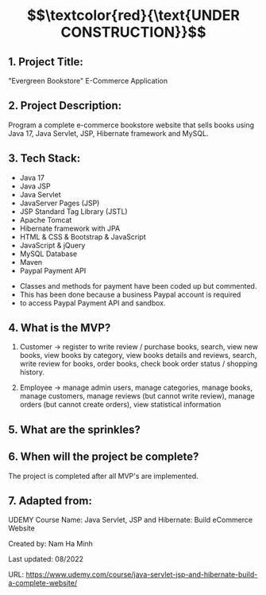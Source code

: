 # $$\textcolor{red}{\text{UNDER CONSTRUCTION}}$$

## 1. Project Title:

"Evergreen Bookstore" E-Commerce Application

## 2. Project Description:

Program a complete e-commerce bookstore website that sells books using Java 17, Java Servlet, JSP, Hibernate framework and MySQL.

## 3. Tech Stack: 

- Java 17
- Java JSP
- Java Servlet
- JavaServer Pages (JSP)
- JSP Standard Tag Library (JSTL)
- Apache Tomcat
- Hibernate framework with JPA
- HTML & CSS & Bootstrap & JavaScript
- JavaScript & jQuery
- MySQL Database
- Maven
- Paypal Payment API 

* Classes and methods for payment have been coded up but commented. 
* This has been done because a business Paypal account is required
* to access Paypal Payment API and sandbox.

## 4. What is the MVP?

1. Customer -> register to write review / purchase books, search, view new books, view books by category, view books details and reviews, search, write review for books, order books, check book order status / shopping history. 

2. Employee -> manage admin users, manage categories, manage books, manage customers, manage reviews (but cannot write review), manage orders (but cannot create orders), view statistical information

## 5. What are the sprinkles? 

## 6. When will the project be complete? 

The project is completed after all MVP's are implemented.

## 7. Adapted from: 

UDEMY Course Name: Java Servlet, JSP and Hibernate: Build eCommerce Website

Created by: Nam Ha Minh

Last updated: 08/2022

URL: https://www.udemy.com/course/java-servlet-jsp-and-hibernate-build-a-complete-website/
